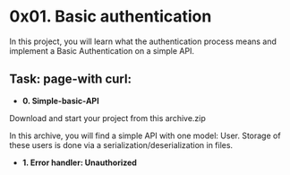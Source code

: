 #       0x01. Basic authentication

In this project, you will learn what the authentication process means and implement a Basic Authentication on a simple API.

## Task: page-with curl:

* **0. Simple-basic-API**

Download and start your project from this archive.zip

In this archive, you will find a simple API with one model: User. Storage of these users is done via a serialization/deserialization in files.

* **1. Error handler: Unauthorized**

